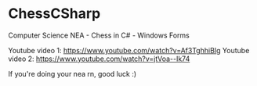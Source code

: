 # ChessCSharp
Computer Science NEA - Chess in C# - Windows Forms

Youtube video 1: https://www.youtube.com/watch?v=Af3TghhiBIg
Youtube video 2: https://www.youtube.com/watch?v=jtVoa--Ik74

If you're doing your nea rn, good luck :)

